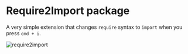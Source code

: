 # Require2Import package

A very simple extension that changes `require` syntax to `import` when you press `cmd + i`.

![require2import](https://cloud.githubusercontent.com/assets/208544/9066823/939f5dd4-3afb-11e5-868e-f4f50d435cd8.gif)
